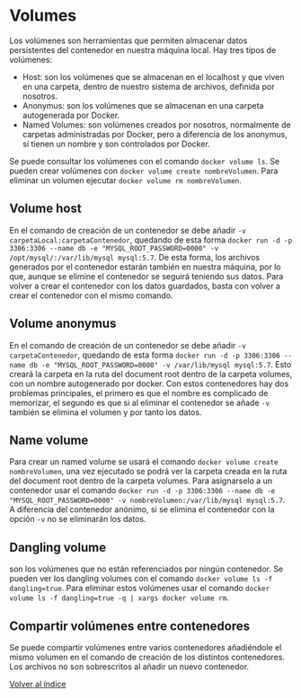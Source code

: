 # Volumes

Los volúmenes son herramientas que permiten almacenar datos persistentes del contenedor en nuestra máquina local. Hay tres tipos de volúmenes:

- Host: son los volúmenes que se almacenan en el localhost y que viven en una carpeta, dentro de nuestro sistema de archivos, definida por nosotros.
- Anonymus: son los volúmenes que se almacenan en una carpeta autogenerada por Docker.
- Named Volumes: son volúmenes creados por nosotros, normalmente de carpetas administradas por Docker, pero a diferencia de los anonymus, sí tienen un nombre y son controlados por Docker.

Se puede consultar los volúmenes con el comando `docker volume ls`. Se pueden crear volúmenes con `docker volume create nombreVolumen`. Para eliminar un volumen ejecutar `docker volume rm nombreVolumen`.

## Volume host

En el comando de creación de un contenedor se debe añadir `-v carpetaLocal:carpetaContenedor`, quedando de esta forma `docker run -d -p 3306:3306 --name db -e "MYSQL_ROOT_PASSWORD=0000" -v /opt/mysql/:/var/lib/mysql mysql:5.7`. De esta forma, los archivos generados por el contenedor estarán también en nuestra máquina, por lo que, aunque se elimine el contenedor se seguirá teniendo sus datos. Para volver a crear el contenedor con los datos guardados, basta con volver a crear el contenedor con el mismo comando.

## Volume anonymus

En el comando de creación de un contenedor se debe añadir `-v carpetaContenedor`, quedando de esta forma `docker run -d -p 3306:3306 --name db -e "MYSQL_ROOT_PASSWORD=0000" -v /var/lib/mysql mysql:5.7`. Esto creará la carpeta en la ruta del document root dentro de la carpeta volumes, con un nombre autogenerado por docker. Con estos contenedores hay dos problemas principales, el primero es que el nombre es complicado de memorizar, el segundo es que si al eliminar el contenedor se añade `-v` también se elimina el volumen y por tanto los datos.

## Name volume

Para crear un named volume se usará el comando `docker volume create nombreVolumen`, una vez ejecutado se podrá ver la carpeta creada en la ruta del document root dentro de la carpeta volumes. Para asignarselo a un contenedor usar el comando `docker run -d -p 3306:3306 --name db -e "MYSQL_ROOT_PASSWORD=0000" -v nombreVolumen:/var/lib/mysql mysql:5.7`. A diferencia del contenedor anónimo, si se elimina el contenedor con la opción `-v` no se eliminarán los datos.

## Dangling volume

son los volúmenes que no están referenciados por ningún contenedor. Se pueden ver los dangling volumes con el comando `docker volume ls -f dangling=true`. Para eliminar estos volúmenes usar el comando `docker volume ls -f dangling=true -q | xargs docker volume rm`.

## Compartir volúmenes entre contenedores

Se puede compartir volúmenes entre varios contenedores añadiéndole el mismo volumen en el comando de creación de los distintos contenedores. Los archivos no son sobrescritos al añadir un nuevo contenedor.

[Volver al índice](../README.md)
